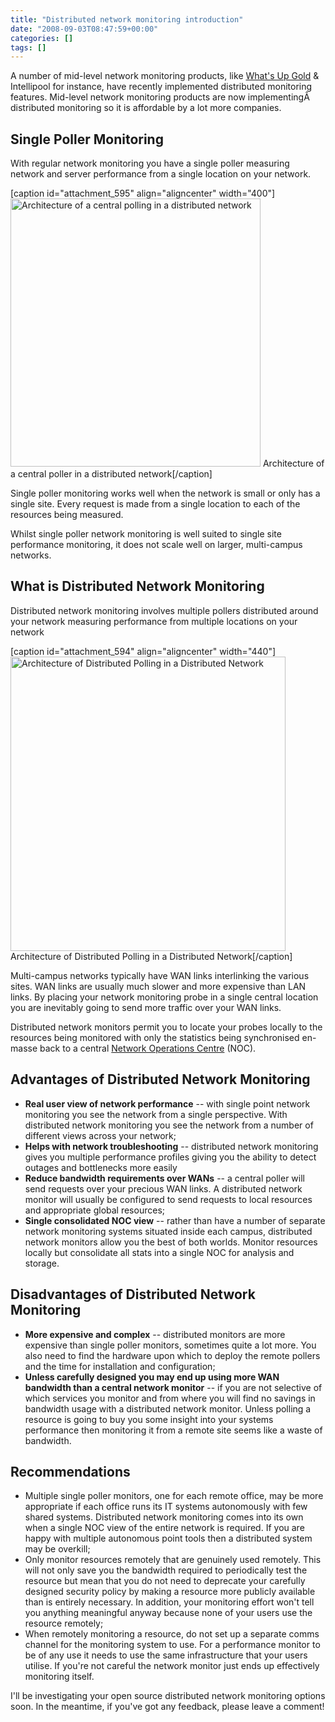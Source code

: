 ```yaml
---
title: "Distributed network monitoring introduction"
date: "2008-09-03T08:47:59+00:00"
categories: []
tags: []
---
```


A number of mid-level network monitoring products, like <a href="http://www.whatsupgold.com/">What's Up Gold</a> &amp; Intellipool for instance, have recently implemented distributed monitoring features. Mid-level network monitoring products are now implementingÂ  distributed monitoring so it is affordable by a lot more companies.
<h2>Single Poller Monitoring</h2>
With regular network monitoring you have a single poller measuring network and server performance from a single location on your network.

[caption id="attachment_595" align="aligncenter" width="400"]<a href="http://techteapot.com/wp-content/uploads/2008/09/central-polling.png"><img class="wp-image-595" title="central-polling" src="http://techteapot.com/wp-content/uploads/2008/09/central-polling.png" alt="Architecture of a central polling in a distributed network" width="400" height="429" /></a> Architecture of a central poller in a distributed network[/caption]

Single poller monitoring works well when the network is small or only has a single site. Every request is made from a single location to each of the resources being measured.

Whilst single poller network monitoring is well suited to single site performance monitoring, it does not scale well on larger, multi-campus networks.
<h2>What is Distributed Network Monitoring</h2>
Distributed network monitoring involves multiple pollers distributed around your network measuring performance from multiple locations on your network

[caption id="attachment_594" align="aligncenter" width="440"]<a href="http://techteapot.com/wp-content/uploads/2008/09/distributed-polling.png"><img class="wp-image-594" title="distributed-polling" src="http://techteapot.com/wp-content/uploads/2008/09/distributed-polling.png" alt="Architecture of Distributed Polling in a Distributed Network" width="440" height="471" /></a> Architecture of Distributed Polling in a Distributed Network[/caption]

Multi-campus networks typically have WAN links interlinking the various sites. WAN links are usually much slower and more expensive than LAN links. By placing your network monitoring probe in a single central location you are inevitably going to send more traffic over your WAN links.

Distributed network monitors permit you to locate your probes locally to the resources being monitored with only the statistics being synchronised en-masse back to a central <a href="http://en.wikipedia.org/wiki/Network_operations_center">Network Operations Centre</a> (NOC).
<h2>Advantages of Distributed Network Monitoring</h2>
<ul>
	<li><strong>Real user view of network performance</strong> -- with single point network monitoring you see the network from a single perspective. With distributed network monitoring you see the network from a number of different views across your network;</li>
	<li><strong>Helps with network troubleshooting</strong> -- distributed network monitoring gives you multiple performance profiles giving you the ability to detect outages and bottlenecks more easily</li>
	<li><strong>Reduce bandwidth requirements over WANs</strong> -- a central poller will send requests over your precious WAN links. A distributed network monitor will usually be configured to send requests to local resources and appropriate global resources;</li>
	<li><strong>Single consolidated NOC view</strong> -- rather than have a number of separate network monitoring systems situated inside each campus, distributed network monitors allow you the best of both worlds. Monitor resources locally but consolidate all stats into a single NOC for analysis and storage.</li>
</ul>
<h2>Disadvantages of Distributed Network Monitoring</h2>
<ul>
	<li><strong>More expensive and complex</strong> -- distributed monitors are more expensive than single poller monitors, sometimes quite a lot more. You also need to find the hardware upon which to deploy the remote pollers and the time for installation and configuration;</li>
	<li><strong>Unless carefully designed you may end up using more WAN bandwidth than a central network monitor</strong> -- if you are not selective of which services you monitor and from where you will find no savings in bandwidth usage with a distributed network monitor. Unless polling a resource is going to buy you some insight into your systems performance then monitoring it from a remote site seems like a waste of bandwidth.</li>
</ul>
<h2>Recommendations</h2>
<ul>
	<li>Multiple single poller monitors, one for each remote office, may be more appropriate if each office runs its IT systems autonomously with few shared systems. Distributed network monitoring comes into its own when a single NOC view of the entire network is required. If you are happy with multiple autonomous point tools then a distributed system may be overkill;</li>
	<li>Only monitor resources remotely that are genuinely used remotely. This will not only save you the bandwidth required to periodically test the resource but mean that you do not need to deprecate your carefully designed security policy by making a resource more publicly available than is entirely necessary. In addition, your monitoring effort won't tell you anything meaningful anyway because none of your users use the resource remotely;</li>
	<li>When remotely monitoring a resource, do not set up a separate comms channel for the monitoring system to use. For a performance monitor to be of any use it needs to use the same infrastructure that your users utilise. If you're not careful the network monitor just ends up effectively monitoring itself.</li>
</ul>
I'll be investigating your open source distributed network monitoring options soon. In the meantime, if you've got any feedback, please leave a comment!
